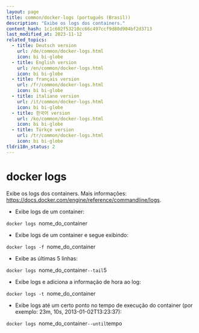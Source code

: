 ```yaml
---
layout: page
title: common/docker-logs (português (Brasil))
description: "Exibe os logs dos containers."
content_hash: 1c1c602f53210cc66c497ccf9d80d904bf2d3713
last_modified_at: 2023-11-12
related_topics:
  - title: Deutsch version
    url: /de/common/docker-logs.html
    icon: bi bi-globe
  - title: English version
    url: /en/common/docker-logs.html
    icon: bi bi-globe
  - title: français version
    url: /fr/common/docker-logs.html
    icon: bi bi-globe
  - title: italiano version
    url: /it/common/docker-logs.html
    icon: bi bi-globe
  - title: 한국어 version
    url: /ko/common/docker-logs.html
    icon: bi bi-globe
  - title: Türkçe version
    url: /tr/common/docker-logs.html
    icon: bi bi-globe
tldri18n_status: 2
---
```

# docker logs

Exibe os logs dos containers.
Mais informações: <https://docs.docker.com/engine/reference/commandline/logs>.

- Exibe logs de um container:

`docker logs `<span class="tldr-var badge badge-pill bg-dark-lm bg-white-dm text-white-lm text-dark-dm font-weight-bold">nome_do_container</span>

- Exibe logs de um container e segue exibindo:

`docker logs -f `<span class="tldr-var badge badge-pill bg-dark-lm bg-white-dm text-white-lm text-dark-dm font-weight-bold">nome_do_container</span>

- Exibe as últimas 5 linhas:

`docker logs `<span class="tldr-var badge badge-pill bg-dark-lm bg-white-dm text-white-lm text-dark-dm font-weight-bold">nome_do_container</span>` --tail `<span class="tldr-var badge badge-pill bg-dark-lm bg-white-dm text-white-lm text-dark-dm font-weight-bold">5</span>

- Exibe logs e adiciona a informação de hora ao log:

`docker logs -t `<span class="tldr-var badge badge-pill bg-dark-lm bg-white-dm text-white-lm text-dark-dm font-weight-bold">nome_do_container</span>

- Exibe logs até um certo ponto no tempo de execução do container (por exemplo: 23m, 10s, 2013-01-02T13:23:37):

`docker logs `<span class="tldr-var badge badge-pill bg-dark-lm bg-white-dm text-white-lm text-dark-dm font-weight-bold">nome_do_container</span>` --until `<span class="tldr-var badge badge-pill bg-dark-lm bg-white-dm text-white-lm text-dark-dm font-weight-bold">tempo</span>
